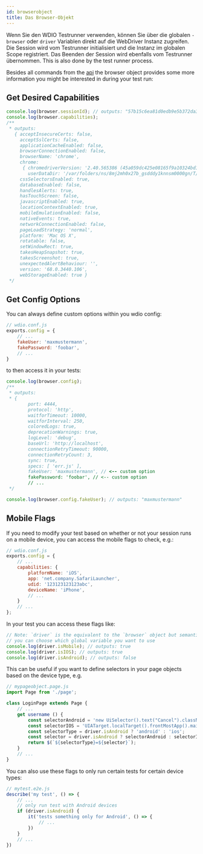 ```yaml
---
id: browserobject
title: Das Browser-Objekt
---
```

Wenn Sie den WDIO Testrunner verwenden, können Sie über die globalen `-browser` oder `driver` Variablen direkt auf die WebDriver Instanz zugreifen. Die Session wird vom Testrunner initialisiert und die Instanz im globalen Scope registriert. Das Beenden der Session wird ebenfalls vom Testrunner übernommen. This is also done by the test runner process.

Besides all commands from the [api](API.md) the browser object provides some more information you might be interested in during your test run:

## Get Desired Capabilities

```js
console.log(browser.sessionId); // outputs: "57b15c6ea81d0edb9e5b372da3d9ce28"
console.log(browser.capabilities);
/**
 * outputs:
   { acceptInsecureCerts: false,
     acceptSslCerts: false,
     applicationCacheEnabled: false,
     browserConnectionEnabled: false,
     browserName: 'chrome',
     chrome:
      { chromedriverVersion: '2.40.565386 (45a059dc425e08165f9a10324bd1380cc13ca363)',
        userDataDir: '/var/folders/ns/8mj2mh0x27b_gsdddy1knnsm0000gn/T/.org.chromium.Chromium.mpJ0yc' },
     cssSelectorsEnabled: true,
     databaseEnabled: false,
     handlesAlerts: true,
     hasTouchScreen: false,
     javascriptEnabled: true,
     locationContextEnabled: true,
     mobileEmulationEnabled: false,
     nativeEvents: true,
     networkConnectionEnabled: false,
     pageLoadStrategy: 'normal',
     platform: 'Mac OS X',
     rotatable: false,
     setWindowRect: true,
     takesHeapSnapshot: true,
     takesScreenshot: true,
     unexpectedAlertBehaviour: '',
     version: '68.0.3440.106',
     webStorageEnabled: true }
 */
```

## Get Config Options

You can always define custom options within you wdio config:

```js
// wdio.conf.js
exports.config = {
    // ...
    fakeUser: 'maxmustermann',
    fakePassword: 'foobar',
    // ...
}
```

to then access it in your tests:

```js
console.log(browser.config);
/**
 * outputs:
 * {
        port: 4444,
        protocol: 'http',
        waitforTimeout: 10000,
        waitforInterval: 250,
        coloredLogs: true,
        deprecationWarnings: true,
        logLevel: 'debug',
        baseUrl: 'http://localhost',
        connectionRetryTimeout: 90000,
        connectionRetryCount: 3,
        sync: true,
        specs: [ 'err.js' ],
        fakeUser: 'maxmustermann', // <-- custom option
        fakePassword: 'foobar', // <-- custom option
        // ...
 */

console.log(browser.config.fakeUser); // outputs: "maxmustermann"
```

## Mobile Flags

If you need to modify your test based on whether or not your session runs on a mobile device, you can access the mobile flags to check, e.g.:

```js
// wdio.conf.js
exports.config = {
    // ...
    capabilities: {
        platformName: 'iOS',
        app: 'net.company.SafariLauncher',
        udid: '123123123123abc',
        deviceName: 'iPhone',
        // ...
    }
    // ...
};
```

In your test you can access these flags like:

```js
// Note: `driver` is the equivalent to the `browser` object but semantically more correct
// you can choose which global variable you want to use
console.log(driver.isMobile); // outputs: true
console.log(driver.isIOS); // outputs: true
console.log(driver.isAndroid); // outputs: false
```

This can be useful if you want to define selectors in your page objects based on the device type, e.g.

```js
// mypageobject.page.js
import Page from './page';

class LoginPage extends Page {
    // ...
    get username () {
        const selectorAndroid = 'new UiSelector().text("Cancel").className("android.widget.Button")';
        const selectorIOS = 'UIATarget.localTarget().frontMostApp().mainWindow().buttons()[0]';
        const selectorType = driver.isAndroid ? 'android' : 'ios';
        const selector = driver.isAndroid ? selectorAndroid : selectorIOS;
        return $(`${selectorType}=${selector}`);
    }
    // ...
}
```

You can also use these flags to only run certain tests for certain device types:

```js
// mytest.e2e.js
describe('my test', () => {
    // ...
    // only run test with Android devices
    if (driver.isAndroid) {
        it('tests something only for Android', () => {
            // ...
        })
    }
    // ...
})
```